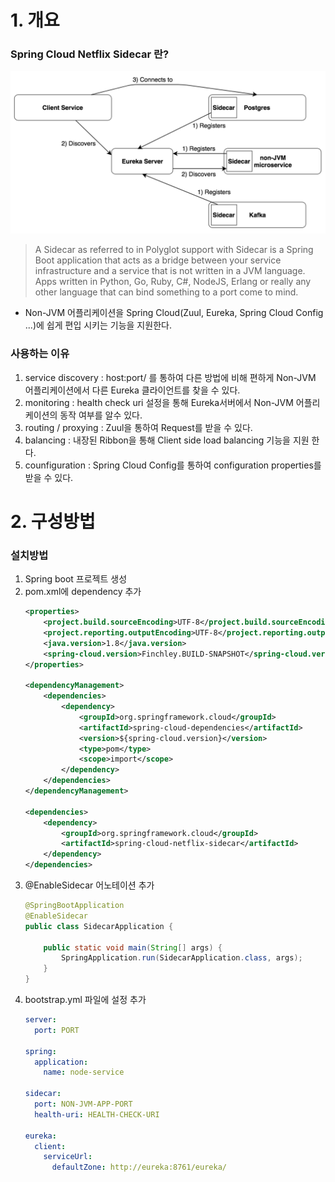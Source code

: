 # 1. 개요

### Spring Cloud Netflix Sidecar 란?
![](../images/spring-cloud-netflix-sidecar.png)
 >A Sidecar as referred to in Polyglot support with Sidecar is a Spring Boot application that acts as a bridge between your service infrastructure and a service that is not written in a JVM language. Apps written in Python, Go, Ruby, C#, NodeJS, Erlang or really any other language that can bind something to a port come to mind.
 - Non-JVM 어플리케이션을 Spring Cloud(Zuul, Eureka, Spring Cloud Config ...)에 쉽게 편입 시키는 기능을 지원한다.

### 사용하는 이유

1. service discovery : host:port/<serviceId> 를 통하여 다른 방법에 비해 편하게 Non-JVM 어플리케이션에서 다른 Eureka 클라이언트를 찾을 수 있다.
2. monitoring : health check uri 설정을 통해 Eureka서버에서 Non-JVM 어플리케이션의 동작 여부를 알수 있다.
3. routing / proxying : Zuul을 통하여 Request를 받을 수 있다.
4. balancing : 내장된 Ribbon을 통해 Client side load balancing 기능을 지원 한다.
5. counfiguration : Spring Cloud Config를 통하여 configuration properties를 받을 수 있다.

# 2. 구성방법

### 설치방법

1. Spring boot 프로젝트 생성
2. pom.xml에 dependency 추가
    ```xml
	<properties>
		<project.build.sourceEncoding>UTF-8</project.build.sourceEncoding>
		<project.reporting.outputEncoding>UTF-8</project.reporting.outputEncoding>
		<java.version>1.8</java.version>
		<spring-cloud.version>Finchley.BUILD-SNAPSHOT</spring-cloud.version>
	</properties>

	<dependencyManagement>
		<dependencies>
			<dependency>
				<groupId>org.springframework.cloud</groupId>
				<artifactId>spring-cloud-dependencies</artifactId>
				<version>${spring-cloud.version}</version>
				<type>pom</type>
				<scope>import</scope>
			</dependency>
		</dependencies>
	</dependencyManagement>

	<dependencies>
		<dependency>
			<groupId>org.springframework.cloud</groupId>
			<artifactId>spring-cloud-netflix-sidecar</artifactId>
		</dependency>
	</dependencies>
    ```
3. @EnableSidecar 어노테이션 추가
    ```java
    @SpringBootApplication
    @EnableSidecar
    public class SidecarApplication {

        public static void main(String[] args) {
            SpringApplication.run(SidecarApplication.class, args);
        }
    }
    ```
4. bootstrap.yml 파일에 설정 추가
    ```yml
    server:
      port: PORT

    spring:
      application:
        name: node-service

    sidecar:
      port: NON-JVM-APP-PORT
      health-uri: HEALTH-CHECK-URI

    eureka:
      client:
        serviceUrl:
          defaultZone: http://eureka:8761/eureka/
    ```

